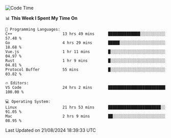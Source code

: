 
<!--START_SECTION:waka-->
![Code Time](http://img.shields.io/badge/Code%20Time-2%2C383%20hrs%2028%20mins-blue)

📊 **This Week I Spent My Time On** 

```text
💬 Programming Languages: 
C++                      13 hrs 49 mins      ██████████████░░░░░░░░░░░   57.48 % 
Go                       4 hrs 29 mins       █████░░░░░░░░░░░░░░░░░░░░   18.68 % 
Vue.js                   1 hr 11 mins        █░░░░░░░░░░░░░░░░░░░░░░░░   04.97 % 
Rust                     1 hr 9 mins         █░░░░░░░░░░░░░░░░░░░░░░░░   04.81 % 
Protocol Buffer          55 mins             █░░░░░░░░░░░░░░░░░░░░░░░░   03.82 % 

🔥 Editors: 
VS Code                  24 hrs 2 mins       █████████████████████████   100.00 % 

💻 Operating System: 
Linux                    21 hrs 53 mins      ███████████████████████░░   91.05 % 
Mac                      2 hrs 9 mins        ██░░░░░░░░░░░░░░░░░░░░░░░   08.95 % 
```


 Last Updated on 21/08/2024 18:39:33 UTC
<!--END_SECTION:waka-->

